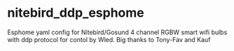 # nitebird_ddp_esphome
Esphome yaml config for Nitebird/Gosund 4 channel RGBW smart wifi bulbs with ddp protocol for contol by Wled. Big thanks to Tony-Fav and Kauf
